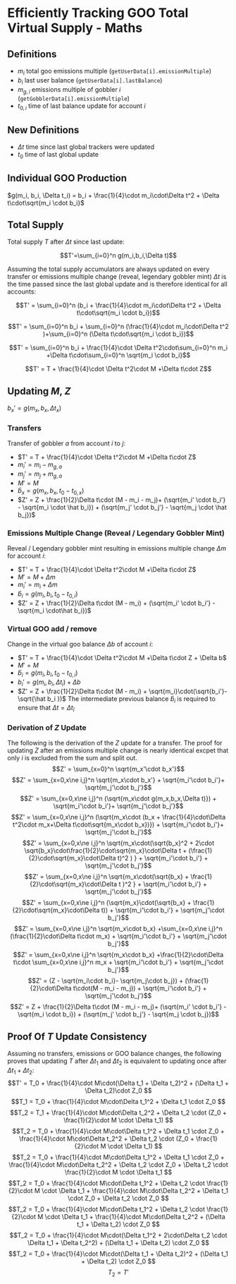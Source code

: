 # Efficiently Tracking GOO Total Virtual Supply - Maths
## Definitions
- $m_i$  total goo emissions multiple (`getUserData[i].emissionMultiple`)
- $b_i$  last user balance (`getUserData[i].lastBalance`)
- $m_{g,i}$  emissions multiple of gobbler $i$ (`getGobblerData[i].emissionMultiple`)
- $t_{0,i}$ time of last balance update for account $i$
## New Definitions
- $\Delta t$ time since last global trackers were updated
- $t_0$ time of last global update
## Individual GOO Production
$g(m_i, b_i, \Delta t_i) = b_i + \frac{1}{4}\cdot m_i\cdot\Delta t^2 + \Delta t\cdot\sqrt{m_i \cdot b_i}$ 
## Total Supply
Total supply $T$ after $\Delta t$ since last update:

$$T'=\sum_{i=0}^n g(m_i,b_i,\Delta t)$$

Assuming the total supply accumulators are always updated on every transfer or emissions multiple change (reveal, legendary gobbler mint) $\Delta t$ is the time passed since the last global update and is therefore identical for all accounts:

$$T' = \sum_{i=0}^n  (b_i + \frac{1}{4}\cdot m_i\cdot\Delta t^2 + \Delta t\cdot\sqrt{m_i \cdot b_i})$$

$$T' = \sum_{i=0}^n  b_i + \sum_{i=0}^n (\frac{1}{4}\cdot m_i\cdot\Delta t^2 )+\sum_{i=0}^n (\Delta t\cdot\sqrt{m_i \cdot b_i})$$

$$T' = \sum_{i=0}^n  b_i + \frac{1}{4}\cdot \Delta t^2\cdot\sum_{i=0}^n m_i +\Delta t\cdot\sum_{i=0}^n \sqrt{m_i \cdot b_i}$$

$$T' = T + \frac{1}{4}\cdot \Delta t^2\cdot M +\Delta t\cdot Z$$

## Updating $M$, $Z$
$b_x' = g(m_x, b_x, \Delta t_x)$
### Transfers
Transfer of gobbler $a$ from account $i$ to $j$:
- $T' = T + \frac{1}{4}\cdot \Delta t^2\cdot M +\Delta t\cdot Z$
- $m_i' = m_i - m_{g,a}$
- $m_j' = m_j + m_{g,a}$
- $M' = M$
- $\hat b_x = g(m_x, b_x, t_0 - t_{0,x})$
- $Z' = Z  + \frac{1}{2}\Delta t\cdot (M - m_i - m_j)+ (\sqrt{m_i' \cdot b_i'} - \sqrt{m_i \cdot \hat b_i}) + (\sqrt{m_j' \cdot b_j'} - \sqrt{m_j \cdot \hat b_j})$

### Emissions Multiple Change (Reveal / Legendary Gobbler Mint)
Reveal / Legendary gobbler mint resulting in emissions multiple change $\Delta m$ for account $i$:
- $T' = T + \frac{1}{4}\cdot \Delta t^2\cdot M +\Delta t\cdot Z$
- $M' = M + \Delta m$
- $m_i' = m_i + \Delta m$
- $\hat b_i = g(m_i, b_i, t_0 - t_{0,i})$
- $Z' = Z + \frac{1}{2}\Delta t\cdot (M - m_i) + (\sqrt{m_i' \cdot b_i'} - \sqrt{m_i \cdot\hat b_i})$

### Virtual GOO add / remove
Change in the virtual goo balance $\Delta b$ of account $i$:
- $T' = T + \frac{1}{4}\cdot \Delta t^2\cdot M +\Delta t\cdot Z + \Delta b$
- $M' = M$
- $\hat b_i = g(m_i, b_i, t_0 - t_{0,i})$
- $b_i' = g(m_i, b_i, \Delta t_i) + \Delta b$
- $Z' = Z + \frac{1}{2}\Delta t\cdot (M - m_i) + \sqrt{m_i}\cdot(\sqrt{b_i'}-\sqrt{\hat b_i })$
The intermediate previous balance $\hat b_i$ is required to ensure that $\Delta t = \Delta t_{\hat i}$


### Derivation of $Z$ Update
The following is the derivation of the $Z$ update for a transfer. The proof for updating $Z$ after an emissions multiple change is nearly identical excpet that only $i$ is excluded from the sum and split out.
$$Z' = \sum_{x=0}^n \sqrt{m_x'\cdot b_x'}$$
$$Z' = \sum_{x=0,x\ne i,j}^n \sqrt{m_x\cdot b_x'} + \sqrt{m_i'\cdot b_i'}+ \sqrt{m_j'\cdot b_j'}$$
$$Z' = \sum_{x=0,x\ne i,j}^n (\sqrt{m_x\cdot g(m_x,b_x,\Delta t)}) + \sqrt{m_i'\cdot b_i'}+ \sqrt{m_j'\cdot b_j'}$$
$$Z' = \sum_{x=0,x\ne i,j}^n (\sqrt{m_x\cdot (b_x + \frac{1}{4}\cdot\Delta t^2\cdot m_x+\Delta t\cdot\sqrt{m_x\cdot b_x})}) + \sqrt{m_i'\cdot b_i'}+ \sqrt{m_j'\cdot b_j'}$$
$$Z' = \sum_{x=0,x\ne i,j}^n \sqrt{m_x\cdot(\sqrt{b_x}^2 + 2\cdot \sqrt{b_x}\cdot\frac{1}{2}\cdot\sqrt{m_x}\cdot\Delta t + (\frac{1}{2}\cdot\sqrt{m_x}\cdot\Delta t)^2  )  } + \sqrt{m_i'\cdot b_i'} + \sqrt{m_j'\cdot b_j'}$$
$$Z' = \sum_{x=0,x\ne i,j}^n \sqrt{m_x\cdot(\sqrt{b_x} + \frac{1}{2}\cdot\sqrt{m_x}\cdot\Delta t  )^2  } + \sqrt{m_i'\cdot b_i'} + \sqrt{m_j'\cdot b_j'}$$
$$Z' = \sum_{x=0,x\ne i,j}^n (\sqrt{m_x}\cdot(\sqrt{b_x} + \frac{1}{2}\cdot\sqrt{m_x}\cdot\Delta t))   + \sqrt{m_i'\cdot b_i'} + \sqrt{m_j'\cdot b_j'}$$
$$Z' = \sum_{x=0,x\ne i,j}^n \sqrt{m_x\cdot b_x} +\sum_{x=0,x\ne i,j}^n (\frac{1}{2}\cdot\Delta t\cdot m_x) + \sqrt{m_i'\cdot b_i'} + \sqrt{m_j'\cdot b_j'}$$
$$Z' = \sum_{x=0,x\ne i,j}^n \sqrt{m_x\cdot b_x} +\frac{1}{2}\cdot\Delta t\cdot \sum_{x=0,x\ne i,j}^n m_x + \sqrt{m_i'\cdot b_i'} + \sqrt{m_j'\cdot b_j'}$$
$$Z' = (Z - \sqrt{m_i\cdot b_i}- \sqrt{m_j\cdot b_j}) + (\frac{1}{2}\cdot\Delta t\cdot(M - m_i - m_j)) + \sqrt{m_i'\cdot b_i'} + \sqrt{m_j'\cdot b_j'}$$
$$Z' = Z  + \frac{1}{2}\Delta t\cdot (M - m_i - m_j)+ (\sqrt{m_i' \cdot b_i'} - \sqrt{m_i \cdot b_i}) + (\sqrt{m_j' \cdot b_j'} - \sqrt{m_j \cdot b_j})$$
## Proof Of $T$ Update Consistency
Assuming no transfers, emissions or GOO balance changes, the following proves that updating $T$ after $\Delta t_1$ and $\Delta t_2$ is equivalent to updating once after $\Delta t_1  + \Delta t_2$:
$$T' = T_0 + \frac{1}{4}\cdot M\cdot(\Delta t_1 + \Delta t_2)^2 + (\Delta t_1 + \Delta t_2)\cdot Z_0 $$
$$T_1 = T_0 + \frac{1}{4}\cdot M\cdot\Delta t_1^2 + \Delta t_1 \cdot Z_0 $$
$$T_2 = T_1 + \frac{1}{4}\cdot M\cdot\Delta t_2^2 + \Delta t_2 \cdot (Z_0 + \frac{1}{2}\cdot M \cdot \Delta t_1) $$
$$T_2 = T_0 + \frac{1}{4}\cdot M\cdot\Delta t_1^2 + \Delta t_1 \cdot Z_0  + \frac{1}{4}\cdot M\cdot\Delta t_2^2 + \Delta t_2 \cdot (Z_0 + \frac{1}{2}\cdot M \cdot \Delta t_1) $$
$$T_2 = T_0 + \frac{1}{4}\cdot M\cdot\Delta t_1^2 + \Delta t_1 \cdot Z_0  + \frac{1}{4}\cdot M\cdot\Delta t_2^2 + \Delta t_2 \cdot Z_0 + \Delta t_2 \cdot \frac{1}{2}\cdot M \cdot \Delta t_1 $$
$$T_2 = T_0 + \frac{1}{4}\cdot M\cdot\Delta t_1^2 +  \Delta t_2 \cdot \frac{1}{2}\cdot M \cdot \Delta t_1 + \frac{1}{4}\cdot M\cdot\Delta t_2^2 + \Delta t_1 \cdot Z_0 + \Delta t_2 \cdot Z_0 $$
$$T_2 = T_0 + \frac{1}{4}\cdot M\cdot\Delta t_1^2 +  \Delta t_2 \cdot \frac{1}{2}\cdot M \cdot \Delta t_1 + \frac{1}{4}\cdot M\cdot\Delta t_2^2 + (\Delta t_1 + \Delta t_2) \cdot Z_0 $$
$$T_2 = T_0 + \frac{1}{4}\cdot M\cdot(\Delta t_1^2 +  2\cdot\Delta t_2 \cdot \Delta t_1 + \Delta t_2^2) + (\Delta t_1 + \Delta t_2) \cdot Z_0 $$
$$T_2 = T_0 + \frac{1}{4}\cdot M\cdot(\Delta t_1 + \Delta t_2)^2 + (\Delta t_1 + \Delta t_2) \cdot Z_0 $$
$$T_2 = T'$$

